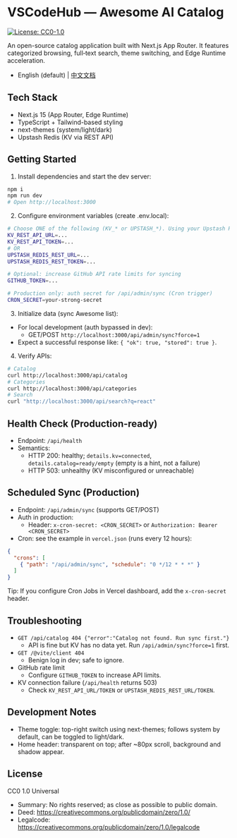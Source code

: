 # VSCodeHub — Awesome AI Catalog
[![License: CC0-1.0](https://img.shields.io/badge/License-CC0_1.0-lightgrey.svg)](https://creativecommons.org/publicdomain/zero/1.0/)

An open-source catalog application built with Next.js App Router. It features categorized browsing, full‑text search, theme switching, and Edge Runtime acceleration.

- English (default) | [中文文档](./README.zh-CN.md)

## Tech Stack
- Next.js 15 (App Router, Edge Runtime)
- TypeScript + Tailwind-based styling
- next-themes (system/light/dark)
- Upstash Redis (KV via REST API)

## Getting Started
1) Install dependencies and start the dev server:
```bash
npm i
npm run dev
# Open http://localhost:3000
```

2) Configure environment variables (create .env.local):
```bash
# Choose ONE of the following (KV_* or UPSTASH_*). Using your Upstash Redis REST credentials is recommended.
KV_REST_API_URL=...
KV_REST_API_TOKEN=...
# OR
UPSTASH_REDIS_REST_URL=...
UPSTASH_REDIS_REST_TOKEN=...

# Optional: increase GitHub API rate limits for syncing
GITHUB_TOKEN=...

# Production only: auth secret for /api/admin/sync (Cron trigger)
CRON_SECRET=your-strong-secret
```

3) Initialize data (sync Awesome list):
- For local development (auth bypassed in dev):
  - GET/POST `http://localhost:3000/api/admin/sync?force=1`
- Expect a successful response like: `{ "ok": true, "stored": true }`.

4) Verify APIs:
```bash
# Catalog
curl http://localhost:3000/api/catalog
# Categories
curl http://localhost:3000/api/categories
# Search
curl "http://localhost:3000/api/search?q=react"
```

## Health Check (Production-ready)
- Endpoint: `/api/health`
- Semantics:
  - HTTP 200: healthy; `details.kv=connected`, `details.catalog=ready/empty` (empty is a hint, not a failure)
  - HTTP 503: unhealthy (KV misconfigured or unreachable)

## Scheduled Sync (Production)
- Endpoint: `/api/admin/sync` (supports GET/POST)
- Auth in production:
  - Header: `x-cron-secret: <CRON_SECRET>` or `Authorization: Bearer <CRON_SECRET>`
- Cron: see the example in `vercel.json` (runs every 12 hours):
```json
{
  "crons": [
    { "path": "/api/admin/sync", "schedule": "0 */12 * * *" }
  ]
}
```
Tip: If you configure Cron Jobs in Vercel dashboard, add the `x-cron-secret` header.

## Troubleshooting
- `GET /api/catalog 404 {"error":"Catalog not found. Run sync first."}`
  - API is fine but KV has no data yet. Run `/api/admin/sync?force=1` first.
- `GET /@vite/client 404`
  - Benign log in dev; safe to ignore.
- GitHub rate limit
  - Configure `GITHUB_TOKEN` to increase API limits.
- KV connection failure (`/api/health` returns 503)
  - Check `KV_REST_API_URL/TOKEN` or `UPSTASH_REDIS_REST_URL/TOKEN`.

## Development Notes
- Theme toggle: top-right switch using next-themes; follows system by default, can be toggled to light/dark.
- Home header: transparent on top; after ~80px scroll, background and shadow appear.

## License
CC0 1.0 Universal

- Summary: No rights reserved; as close as possible to public domain.
- Deed: https://creativecommons.org/publicdomain/zero/1.0/
- Legalcode: https://creativecommons.org/publicdomain/zero/1.0/legalcode
